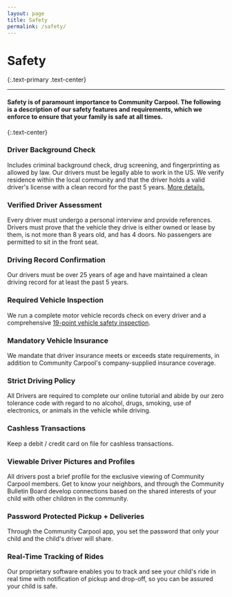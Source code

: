 ```yaml
---
layout: page
title: Safety
permalink: /safety/
---
```



# Safety
{:.text-primary .text-center}

---------------------

#### Safety is of paramount importance to Community Carpool. The following is a description of our safety features and requirements, which we enforce to ensure that your family is safe at all times.
{:.text-center}

### Driver Background Check
Includes criminal background check, drug screening, and fingerprinting as allowed by law. Our drivers must be legally able to work in the US. We verify residence within the local community and that the driver holds a valid driver's license with a clean record for the past 5 years. [More details.]({{site.baseurl}}/background-check-detail)

### Verified Driver Assessment

Every driver must undergo a personal interview and provide references. Drivers must prove that the vehicle they drive is either owned or lease by them, is not more than 8 years old, and has 4 doors. No passengers are permitted to sit in the front seat.

### Driving Record Confirmation

Our drivers must be over 25 years of age and have maintained a clean driving record for at least the past 5 years.

### Required Vehicle Inspection

We run a complete motor vehicle records check on every driver and a comprehensive [19-point vehicle safety inspection]({{site.baseurl}}/vehicle-inspection-detail/).

### Mandatory Vehicle Insurance

We mandate that driver insurance meets or exceeds state requirements, in addition to Community Carpool's company-supplied insurance coverage.

### Strict Driving Policy

All Drivers are required to complete our online tutorial and abide by our zero tolerance code with regard to no alcohol, drugs, smoking, use of electronics, or animals in the vehicle while driving.

### Cashless Transactions

Keep a debit / credit card on file for cashless transactions.

### Viewable Driver Pictures and Profiles

All drivers post a brief profile for the exclusive viewing of Community Carpool members. Get to know your neighbors, and through the Community Bulletin Board develop connections based on the shared interests of your child with other children in the community.

### Password Protected Pickup + Deliveries

Through the Community Carpool app, you set the password that only your child and the child's driver will share.

### Real-Time Tracking of Rides

Our proprietary software enables you to track and see your child's ride in real time with notification of pickup and drop-off, so you can be assured your child is safe.

